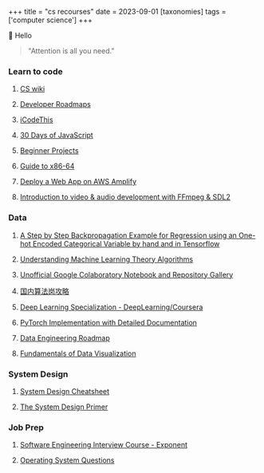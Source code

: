 +++
title = "cs recourses"
date = 2023-09-01
[taxonomies]
tags = ['computer science']
+++


👋 Hello

> "Attention is all you need."  


### Learn to code
1. [CS wiki](https://csdiy.wiki/) 

2. [Developer Roadmaps](https://roadmap.sh/) 

3. [iCodeThis](https://icodethis.com/) 

4. [30 Days of JavaScript](https://leetcode.com/studyplan/30-days-of-javascript/) 

5. [Beginner Projects](https://github.com/resumejob/free-project-course)

6. [Guide to x86-64](https://web.stanford.edu/class/cs107/guide/x86-64.html)

7. [Deploy a Web App on AWS Amplify](https://aws.amazon.com/getting-started/guides/deploy-webapp-amplify/?pg=webappamplify)

8. [Introduction to video & audio development with FFmpeg & SDL2](../blogs/ffmpeg.md)


### Data
1. [A Step by Step Backpropagation Example for Regression using an One-hot Encoded Categorical Variable by hand and in Tensorflow](https://mmuratarat.github.io/2020-01-09/backpropagation) 
   
2. [Understanding Machine Learning Theory Algorithms](https://www.cs.huji.ac.il/w~shais/UnderstandingMachineLearning/) 
   
3. [Unofficial Google Colaboratory Notebook and Repository Gallery](https://github.com/firmai/awesome-google-colab) 

4. [国内算法岗攻略](https://github.com/amusi/AI-Job-Notes)

5. [Deep Learning Specialization - DeepLearning/Coursera](https://www.coursera.org/specializations/deep-learning)

6. [PyTorch Implementation with Detailed Documentation](https://nn.labml.ai/)

7. [Data Engineering Roadmap](https://docs.google.com/document/d/1MEFXQhtcOZrJGztsAhAu7SJj181toHL0IEVNbVmr61o/edit)

8. [Fundamentals of Data Visualization](https://clauswilke.com/dataviz/)


### System Design
1. [System Design Cheatsheet](https://gist.github.com/vasanthk/485d1c25737e8e72759f) 
   
2. [The System Design Primer](https://github.com/donnemartin/system-design-primer/blob/master/README-zh-Hans.md)



### Job Prep
1. [Software Engineering Interview Course - Exponent](https://www.tryexponent.com/courses/software-engineering)

2. [Operating System Questions](https://leetcode.com/discuss/interview-question/operating-system/3583103/Topic-Wise-commonly-asked-operating-system-interview-questionsoror-Topic-Wise-Arranged)